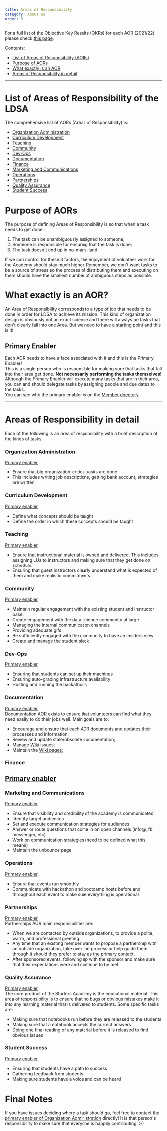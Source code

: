 ```yaml
---
title: Areas of Responsibility
category: About us
order: 3
---
```


For a full list of the Objective Key Results (OKRs) for each AOR (2021/22) please check [this page](../AOR-OKRs).

Contents:
- [List of Areas of Responsibility (AORs)](#list-of-areas-of-responsibility-of-the-ldsa)
- [Purpose of AORs](#purpose-of-aors)
- [What exactly is an AOR](#what-exactly-is-an-aor)
- [Areas of Responsibility in detail](#areas-of-responsibility-in-detail)

---

# List of Areas of Responsibility of the LDSA
The comprehensive list of AORs (Areas of Responsibility) is:
- [Organization Administration](#organization-administration)
- [Curriculum Development](#curriculum-development)
- [Teaching](#teaching)
- [Community](#community)
- [Dev-Ops](#dev-ops)
- [Documentation](#documentation)
- [Finance](#finance)
- [Marketing and Communications](#marketing-and-communications)
- [Operations](#operations)
- [Partnerships](#partnerships)
- [Quality Assurance](#quality-assurance)
- [Student Success](#student-success)


# Purpose of AORs

The purpose of defining Areas of Responsibility is so that when a task needs to get done:

1. The task can be unambiguously assigned to someone;
1. Someone is responsible for ensuring that the task is done;
1. The task doesn't end up in no-mans-land.

If we can control for these 3 factors, the enjoyment of volunteer work for the Academy should stay much higher. Remember, we don't want tasks to be a source of stress so the process of distributing them and executing on them should have the smallest number of ambiguous steps as possible.

# What exactly is an AOR?

An Area of Responsibility corresponds to a type of job that needs to be done in order for LDSA to achieve its mission. This kind of organization design is obviously not an exact science and there will always be tasks that don't clearly fall into one Area. But we need to have a starting point and this is it!

## Primary Enabler
Each AOR needs to have a face associated with it and this is the Primary Enabler!  
This is a single person who is responsible for making sure that tasks that fall into their area get done. **Not necessarily performing the tasks themselves!** Although the Primary Enabler will execute many tasks that are in their area, you can and should delegate tasks by assigning people and due dates to the tasks.  
You can see who the primary enabler is on the [Member directory](../Member-Directory)

---
# Areas of Responsibility in detail
Each of the following is an area of responsibility with a brief description of the kinds of tasks. 


### Organization Administration  
[Primary enabler](../Member-Directory/#organizational-structure)  
- Ensure that big organization-critical tasks are done
- This includes writing job descriptions, getting bank account, strategies are written


### Curriculum Development
[Primary enabler](../Member-Directory#organizational-structure)  
- Define what concepts should be taught
- Define the order in which these concepts should be taught

### Teaching  
[Primary enabler](../Member-Directory/#organizational-structure)  
- Ensure that instructional material is owned and delivered. This includes assigning LUs to
  instructors and making sure that they get done on schedule.
- Ensuring that guest instructors clearly understand what is
  expected of them and make realistic commitments.

### Community  
[Primary enabler](../Member-Directory#organizational-structure)  
- Maintain regular engagement with the existing student and instructor base.
- Create engagement with the data science community at large
- Managing the internal communication channels
- Providing adequate gifs
- Be sufficiently engaged with the community to have an insiders view
- Create and manage the student slack

### Dev-Ops  
[Primary enabler](../Member-Directory/#organizational-structure)  
- Ensuring that students can set up their machines
- Ensuring auto-grading infrastructure availability
- Hosting and running the hackathons

### Documentation
[Primary enabler](../Member-Directory/#organizational-structure)  
Documentation AOR exists to ensure that volunteers can find what they need easily to do their jobs well. Main goals are to:
- Encourage and ensure that each AOR documents and updates their processes and information;
- Review and update stale/obsolete documentation;
- Manage [Wiki](https://github.com/ldssa/wiki/) issues;
- Maintain the [Wiki pages](https://ldssa.github.io/wiki/);

### Finance  
[Primary enabler](../Member-Directory/#organizational-structure)  
- 

### Marketing and Communications

[Primary enabler](../Member-Directory/#organizational-structure)  
- Ensure that visibility and credibility of the academy is communicated
- Identify target audiences
- Set and execute communication strategies for audiences
- Answer or route questions that come in on open channels (info@, fb messenger, etc)
- Work on communication strategies (need to be defined what this means)
- Maintain the unbounce page

### Operations
[Primary enabler](../Member-Directory#organizational-structure). 
- Ensure that events run smoothly
- Communicate with hackathon and bootcamp hosts before and throughout each event to make sure everything is operational

### Partnerships  
[Primary enabler](../Member-Directory/#organizational-structure)  
Partnerships AOR main responsibilities are: 
- When we are contacted by outside organizations, to provide a polite, warm, and professional greeting.
- Any time that an existing member wants to propose a partnership with an outside organization, take over the process or help guide them through it should they prefer to stay as the primary contact.
- After sponsored events, following up with the sponsor and make sure that their expectations were and continue to be met.



### Quality Assurance  
[Primary enabler](../Member-Directory/#organizational-structure)  
The core product of the Starters Academy is the educational material. This area of responsibility is to ensure that no bugs or obvious mistakes make it into any learning material that is delivered to students.
Some specific tasks are:
- Making sure that notebooks run before they are released to the students
- Making sure that a notebook accepts the correct answers
- Doing one final reading of any material before it is released to find obvious issues

### Student Success
[Primary enabler](../Member-Directory#organizational-structure)  
- Ensuring that students have a path to success
- Gathering feedback from students
- Making sure students have a voice and can be heard


# Final Notes
If you have issues deciding where a task should go, feel free to contact the [primary enabler of Organization Administration](../Member-Directory/#organizational-structure) directly! It is that person's responsibility to make sure that everyone is happily contributing. :-)
